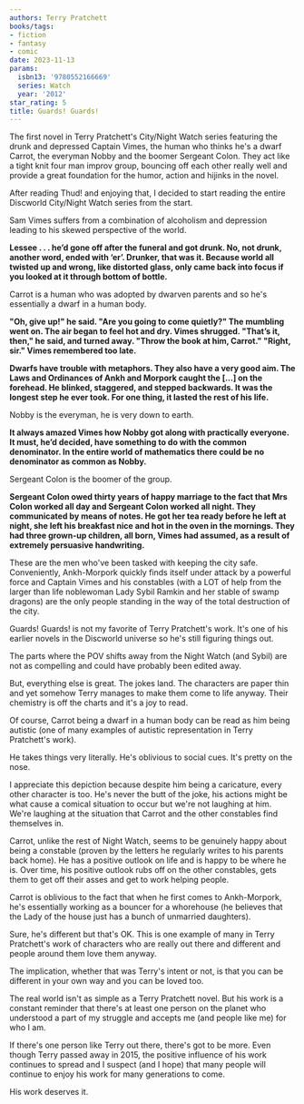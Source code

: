 ```yaml
---
authors: Terry Pratchett
books/tags:
- fiction
- fantasy
- comic
date: 2023-11-13
params:
  isbn13: '9780552166669'
  series: Watch
  year: '2012'
star_rating: 5
title: Guards! Guards!
---
```


The first novel in Terry Pratchett's City/Night Watch series featuring the drunk
and depressed Captain Vimes, the human who thinks he's a dwarf Carrot, the
everyman Nobby and the boomer Sergeant Colon. They act like a tight knit four
man improv group, bouncing off each other really well and provide a great
foundation for the humor, action and hijinks in the novel.

<!--more-->

After reading Thud! and enjoying that, I decided to start reading the entire
Discworld City/Night Watch series from the start.

Sam Vimes suffers from a combination of alcoholism and depression leading to his
skewed perspective of the world.

**Lessee . . . he’d gone off after the funeral and got drunk. No, not drunk,
another word, ended with ‘er’. Drunker, that was it. Because world all twisted
up and wrong, like distorted glass, only came back into focus if you looked at
it through bottom of bottle.**

Carrot is a human who was adopted by dwarven parents and so he's essentially a
dwarf in a human body.

**"Oh, give up!" he said. "Are you going to come quietly?" The mumbling went on.
The air began to feel hot and dry. Vimes shrugged. "That’s it, then," he said,
and turned away. "Throw the book at him, Carrot." "Right, sir." Vimes remembered
too late.**

**Dwarfs have trouble with metaphors. They also have a very good aim. The Laws
and Ordinances of Ankh and Morpork caught the [...] on the forehead. He blinked,
staggered, and stepped backwards. It was the longest step he ever took. For one
thing, it lasted the rest of his life.**

Nobby is the everyman, he is very down to earth.

**It always amazed Vimes how Nobby got along with practically everyone. It must,
he’d decided, have something to do with the common denominator. In the entire
world of mathematics there could be no denominator as common as Nobby.**

Sergeant Colon is the boomer of the group.

**Sergeant Colon owed thirty years of happy marriage to the fact that Mrs Colon
worked all day and Sergeant Colon worked all night. They communicated by means
of notes. He got her tea ready before he left at night, she left his breakfast
nice and hot in the oven in the mornings. They had three grown-up children, all
born, Vimes had assumed, as a result of extremely persuasive handwriting.**

These are the men who've been tasked with keeping the city safe. Conveniently,
Ankh-Morpork quickly finds itself under attack by a powerful force and Captain
Vimes and his constables (with a LOT of help from the larger than life
noblewoman Lady Sybil Ramkin and her stable of swamp dragons) are the only
people standing in the way of the total destruction of the city.

Guards! Guards! is not my favorite of Terry Pratchett's work. It's one of his
earlier novels in the Discworld universe so he's still figuring things out.

The parts where the POV shifts away from the Night Watch (and Sybil) are not as
compelling and could have probably been edited away.

But, everything else is great. The jokes land. The characters are paper thin and
yet somehow Terry manages to make them come to life anyway. Their chemistry is
off the charts and it's a joy to read.

Of course, Carrot being a dwarf in a human body can be read as him being
autistic (one of many examples of autistic representation in Terry Pratchett's
work).

He takes things very literally. He's oblivious to social cues. It's pretty on
the nose.

I appreciate this depiction because despite him being a caricature, every other
character is too. He's never the butt of the joke, his actions might be what
cause a comical situation to occur but we're not laughing at him. We're laughing
at the situation that Carrot and the other constables find themselves in.

Carrot, unlike the rest of Night Watch, seems to be genuinely happy about being
a constable (proven by the letters he regularly writes to his parents back
home). He has a positive outlook on life and is happy to be where he is. Over
time, his positive outlook rubs off on the other constables, gets them to get
off their asses and get to work helping people.

Carrot is oblivious to the fact that when he first comes to Ankh-Morpork, he's
essentially working as a bouncer for a whorehouse (he believes that the Lady of
the house just has a bunch of unmarried daughters).

Sure, he's different but that's OK. This is one example of many in Terry
Pratchett's work of characters who are really out there and different and people
around them love them anyway.

The implication, whether that was Terry's intent or not, is that you can be
different in your own way and you can be loved too.

The real world isn't as simple as a Terry Pratchett novel. But his work is a
constant reminder that there's at least one person on the planet who understood
a part of my struggle and accepts me (and people like me) for who I am.

If there's one person like Terry out there, there's got to be more. Even though
Terry passed away in 2015, the positive influence of his work continues to
spread and I suspect (and I hope) that many people will continue to enjoy his
work for many generations to come.

His work deserves it.